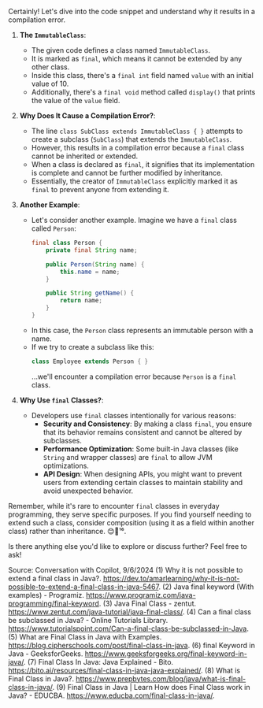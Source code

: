 Certainly! Let's dive into the code snippet and understand why it results in a compilation error.

1. **The `ImmutableClass`**:
   - The given code defines a class named `ImmutableClass`.
   - It is marked as `final`, which means it cannot be extended by any other class.
   - Inside this class, there's a `final int` field named `value` with an initial value of 10.
   - Additionally, there's a `final void` method called `display()` that prints the value of the `value` field.

2. **Why Does It Cause a Compilation Error?**:
   - The line `class SubClass extends ImmutableClass { }` attempts to create a subclass (`SubClass`) that extends the `ImmutableClass`.
   - However, this results in a compilation error because a `final` class cannot be inherited or extended.
   - When a class is declared as `final`, it signifies that its implementation is complete and cannot be further modified by inheritance.
   - Essentially, the creator of `ImmutableClass` explicitly marked it as `final` to prevent anyone from extending it.

3. **Another Example**:
   - Let's consider another example. Imagine we have a `final` class called `Person`:
     ```java
     final class Person {
         private final String name;

         public Person(String name) {
             this.name = name;
         }

         public String getName() {
             return name;
         }
     }
     ```
   - In this case, the `Person` class represents an immutable person with a name.
   - If we try to create a subclass like this:
     ```java
     class Employee extends Person { }
     ```
     ...we'll encounter a compilation error because `Person` is a `final` class.

4. **Why Use `final` Classes?**:
   - Developers use `final` classes intentionally for various reasons:
     - **Security and Consistency**: By making a class `final`, you ensure that its behavior remains consistent and cannot be altered by subclasses.
     - **Performance Optimization**: Some built-in Java classes (like `String` and wrapper classes) are `final` to allow JVM optimizations.
     - **API Design**: When designing APIs, you might want to prevent users from extending certain classes to maintain stability and avoid unexpected behavior.

Remember, while it's rare to encounter `final` classes in everyday programming, they serve specific purposes. If you find yourself needing to extend such a class, consider composition (using it as a field within another class) rather than inheritance. 😊🚀¹⁶.

Is there anything else you'd like to explore or discuss further? Feel free to ask!

Source: Conversation with Copilot, 9/6/2024
(1) Why it is not possible to extend a final class in Java?. https://dev.to/amarlearning/why-it-is-not-possible-to-extend-a-final-class-in-java-5467.
(2) Java final keyword (With examples) - Programiz. https://www.programiz.com/java-programming/final-keyword.
(3) Java Final Class - zentut. https://www.zentut.com/java-tutorial/java-final-class/.
(4) Can a final class be subclassed in Java? - Online Tutorials Library. https://www.tutorialspoint.com/Can-a-final-class-be-subclassed-in-Java.
(5) What are Final Class in Java with Examples. https://blog.cipherschools.com/post/final-class-in-java.
(6) final Keyword in Java - GeeksforGeeks. https://www.geeksforgeeks.org/final-keyword-in-java/.
(7) Final Class In Java: Java Explained - Bito. https://bito.ai/resources/final-class-in-java-java-explained/.
(8) What is Final Class in Java?. https://www.prepbytes.com/blog/java/what-is-final-class-in-java/.
(9) Final Class in Java | Learn How does Final Class work in Java? - EDUCBA. https://www.educba.com/final-class-in-java/.
